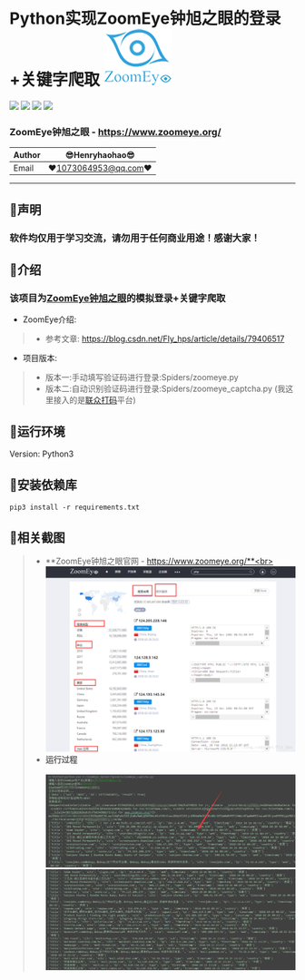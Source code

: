 Python实现ZoomEye钟旭之眼的登录+关键字爬取 ![enter image description here](Pic/logo.png)
===========================
![](https://img.shields.io/badge/Python-3.6.3-green.svg) ![](https://img.shields.io/badge/requests-2.18.4-green.svg) ![](https://img.shields.io/badge/PyExecJS-1.5.1-green.svg) ![](https://img.shields.io/badge/matplotlib-2.2.2-green.svg)
### ZoomEye钟旭之眼 - https://www.zoomeye.org/
|Author|:sunglasses:Henryhaohao:sunglasses:|
|---|---
|Email|:hearts:1073064953@qq.com:hearts:

      
****
## :dolphin:声明
### 软件均仅用于学习交流，请勿用于任何商业用途！感谢大家！
## :dolphin:介绍
### 该项目为[ZoomEye钟旭之眼](https://www.zoomeye.org/)的模拟登录+关键字爬取
- ZoomEye介绍:
> - 参考文章: https://blog.csdn.net/Fly_hps/article/details/79406517
- 项目版本:
> - 版本一:手动填写验证码进行登录:Spiders/zoomeye.py
> - 版本二:自动识别验证码进行登录:Spiders/zoomeye_captcha.py (我这里接入的是[联众打码](https://www.jsdati.com/)平台)
## :dolphin:运行环境
Version: Python3
## :dolphin:安装依赖库
```
pip3 install -r requirements.txt
```
## :dolphin:**相关截图**
> - **ZoomEye钟旭之眼官网 - https://www.zoomeye.org/**<br><br>
![enter image description here](Pic/zoomeye.png)
> - **运行过程**<br><br>
![enter image description here](Pic/run.png)
![enter image description here](Pic/data.png)







